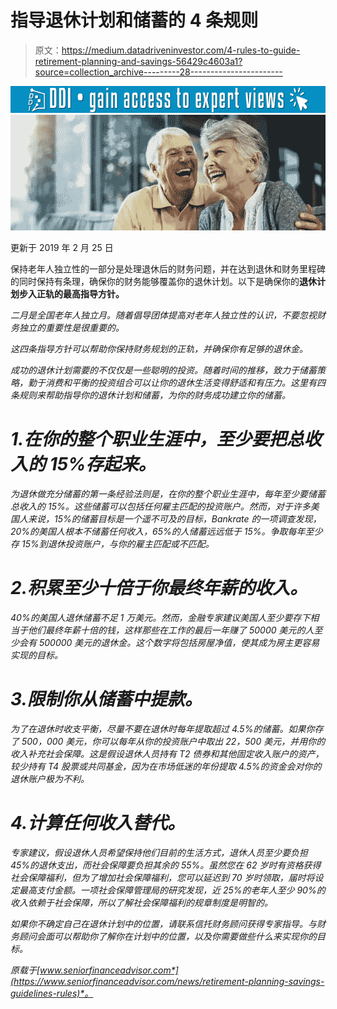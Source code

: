 # 指导退休计划和储蓄的 4 条规则

> 原文：<https://medium.datadriveninvestor.com/4-rules-to-guide-retirement-planning-and-savings-56429c4603a1?source=collection_archive---------28----------------------->

[![](img/ff548bf64d7807fcfadcf8fe6f2a539f.png)](http://www.track.datadriveninvestor.com/1B9E)![](img/54dc080d5df1453a6fbd7352e6f057bf.png)

更新于 2019 年 2 月 25 日

保持老年人独立性的一部分是处理退休后的财务问题，并在达到退休和财务里程碑的同时保持有条理，确保你的财务能够覆盖你的退休计划。以下是确保你的[](https://www.seniorfinanceadvisor.com/resources/retirement-planning)**退休计划步入正轨的最高指导方针。**

*二月是全国老年人独立月。随着倡导团体提高对老年人独立性的认识，不要忽视财务独立的重要性是很重要的。*

*这四条指导方针可以帮助你保持财务规划的正轨，并确保你有足够的退休金。*

*成功的退休计划需要的不仅仅是一些聪明的投资。随着时间的推移，致力于储蓄策略，勤于消费和平衡的投资组合可以让你的退休生活变得舒适和有压力。这里有四条规则来帮助指导你的退休计划和储蓄，为你的财务成功建立你的储蓄。*

# *1.在你的整个职业生涯中，至少要把总收入的 15%存起来。*

*为退休做充分储蓄的第一条经验法则是，在你的整个职业生涯中，每年至少要储蓄总收入的 15%。这些储蓄可以包括任何雇主匹配的投资账户。然而，对于许多美国人来说，15%的储蓄目标是一个遥不可及的目标，Bankrate 的一项调查发现，20%的美国人根本不储蓄任何收入，65%的人储蓄远远低于 15%。争取每年至少存 15%到退休投资账户，与你的雇主匹配或不匹配。*

# *2.积累至少十倍于你最终年薪的收入。*

*40%的美国人退休储蓄不足 1 万美元。然而，金融专家建议美国人至少要存下相当于他们最终年薪十倍的钱，这样那些在工作的最后一年赚了 50000 美元的人至少会有 500000 美元的退休金。这个数字将包括房屋净值，使其成为房主更容易实现的目标。*

# *3.限制你从储蓄中提款。*

*为了在退休时收支平衡，尽量不要在退休时每年提取超过 4.5%的储蓄。如果你存了 500，000 美元，你可以每年从你的投资账户中取出 22，500 美元，并用你的收入补充社会保障。这是假设退休人员持有 T2 债券和其他固定收入账户的资产，较少持有 T4 股票或共同基金，因为在市场低迷的年份提取 4.5%的资金会对你的退休账户极为不利。*

# *4.计算任何收入替代。*

*专家建议，假设退休人员希望保持他们目前的生活方式，退休人员至少要负担 45%的退休支出，而社会保障要负担其余的 55%。虽然您在 62 岁时有资格获得社会保障福利，但为了增加社会保障福利，您可以延迟到 70 岁时领取，届时将设定最高支付金额。一项社会保障管理局的研究发现，近 25%的老年人至少 90%的收入依赖于社会保障，所以了解社会保障福利的规章制度是明智的。*

*如果你不确定自己在退休计划中的位置，请联系信托财务顾问获得专家指导。与财务顾问会面可以帮助你了解你在计划中的位置，以及你需要做些什么来实现你的目标。*

**原载于*[*www.seniorfinanceadvisor.com*](https://www.seniorfinanceadvisor.com/news/retirement-planning-savings-guidelines-rules)*。**